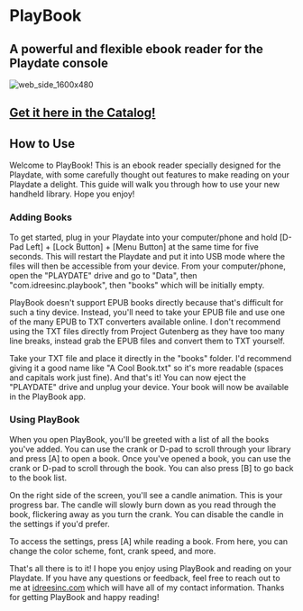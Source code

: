 # PlayBook
## A powerful and flexible ebook reader for the Playdate console


![web_side_1600x480](https://github.com/IdreesInc/PlayBook/assets/4875804/07ec9ff4-bc34-4d29-b20b-30b8cbf5f2ec)

## **[Get it here in the Catalog!](https://play.date/games/playbook/)**

## How to Use

Welcome to PlayBook! This is an ebook reader specially designed for the Playdate, with some carefully thought out features to make reading on your Playdate a delight. This guide will walk you through how to use your new handheld library. Hope you enjoy!

### Adding Books

To get started, plug in your Playdate into your computer/phone and hold [D-Pad Left] + [Lock Button] + [Menu Button] at the same time for five seconds. This will restart the Playdate and put it into USB mode where the files will then be accessible from your device. From your computer/phone, open the "PLAYDATE" drive and go to "Data", then "com.idreesinc.playbook", then "books" which will be initially empty.

PlayBook doesn't support EPUB books directly because that's difficult for such a tiny device. Instead, you'll need to take your EPUB file and use one of the many EPUB to TXT converters available online. I don't recommend using the TXT files directly from Project Gutenberg as they have too many line breaks, instead grab the EPUB files and convert them to TXT yourself.

Take your TXT file and place it directly in the "books" folder. I'd recommend giving it a good name like "A Cool Book.txt" so it's more readable (spaces and capitals work just fine). And that's it! You can now eject the "PLAYDATE" drive and unplug your device. Your book will now be available in the PlayBook app.

### Using PlayBook

When you open PlayBook, you'll be greeted with a list of all the books you've added. You can use the crank or D-pad to scroll through your library and press [A] to open a book. Once you've opened a book, you can use the crank or D-pad to scroll through the book. You can also press [B] to go back to the book list.

On the right side of the screen, you'll see a candle animation. This is your progress bar. The candle will slowly burn down as you read through the book, flickering away as you turn the crank. You can disable the candle in the settings if you'd prefer.

To access the settings, press [A] while reading a book. From here, you can change the color scheme, font, crank speed, and more.


That's all there is to it! I hope you enjoy using PlayBook and reading on your Playdate. If you have any questions or feedback, feel free to reach out to me at [idreesinc.com](idreesinc.com) which will have all of my contact information. Thanks for getting PlayBook and happy reading!
